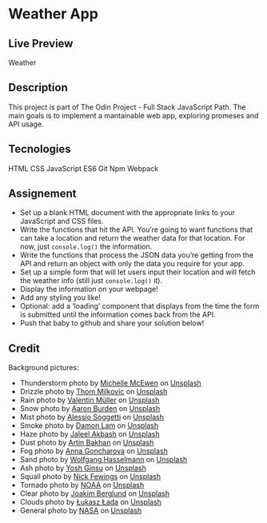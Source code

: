 # Weather App

## Live Preview
Weather

## Description
This project is part of The Odin Project - Full Stack JavaScript Path. The main goals is to implement a mantainable web app, exploring promeses and API usage.

## Tecnologies
HTML
CSS
JavaScript ES6
Git
Npm
Webpack

## Assignement
- Set up a blank HTML document with the appropriate links to your JavaScript and CSS files.
- Write the functions that hit the API. You’re going to want functions that can take a location and return the weather data for that location. For now, just `console.log()`  the information.
- Write the functions that process the JSON data you’re getting from the API and return an object with only the data you require for your app.
- Set up a simple form that will let users input their location and will fetch the weather info (still just `console.log()` it).
- Display the information on your webpage!
- Add any styling you like!
- Optional: add a ‘loading’ component that displays from the time the form is submitted until the information comes back from the API.
- Push that baby to github and share your solution below!

## Credit
Background pictures:
- Thunderstorm photo by <a href="https://unsplash.com/@michellem18?utm_source=unsplash&utm_medium=referral&utm_content=creditCopyText">Michelle McEwen</a> on <a href="https://unsplash.com/images/nature/thunderstorm?utm_source=unsplash&utm_medium=referral&utm_content=creditCopyText">Unsplash</a>
- Drizzle photo by <a href="https://unsplash.com/@thommilkovic?utm_source=unsplash&utm_medium=referral&utm_content=creditCopyText">Thom Milkovic</a> on <a href="https://unsplash.com/photos/UsYOap7yIMg?utm_source=unsplash&utm_medium=referral&utm_content=creditCopyText">Unsplash</a>
- Rain photo by <a href="https://unsplash.com/@wackeltin_meem?utm_source=unsplash&utm_medium=referral&utm_content=creditCopyText">Valentin Müller</a> on <a href="https://unsplash.com/photos/bWtd1ZyEy6w?utm_source=unsplash&utm_medium=referral&utm_content=creditCopyText">Unsplash</a>
- Snow photo by <a href="https://unsplash.com/@aaronburden?utm_source=unsplash&utm_medium=referral&utm_content=creditCopyText">Aaron Burden</a> on <a href="https://unsplash.com/wallpapers/nature/snow?utm_source=unsplash&utm_medium=referral&utm_content=creditCopyText">Unsplash</a>
- Mist photo by <a href="https://unsplash.com/@asoggetti?utm_source=unsplash&utm_medium=referral&utm_content=creditCopyText">Alessio Soggetti</a> on <a href="https://unsplash.com/photos/cfKC0UOZHJo?utm_source=unsplash&utm_medium=referral&utm_content=creditCopyText">Unsplash</a>
- Smoke photo by <a href="https://unsplash.com/@dayday95?utm_source=unsplash&utm_medium=referral&utm_content=creditCopyText">Damon Lam</a> on <a href="https://unsplash.com/backgrounds/art/smoke?utm_source=unsplash&utm_medium=referral&utm_content=creditCopyText">Unsplash</a>
- Haze photo by <a href="https://unsplash.com/@jaleel_akbash?utm_source=unsplash&utm_medium=referral&utm_content=creditCopyText">Jaleel Akbash</a> on <a href="https://unsplash.com/photos/Slh0Tx1MRNA?utm_source=unsplash&utm_medium=referral&utm_content=creditCopyText">Unsplash</a>
- Dust photo by <a href="https://unsplash.com/@artinbakhan?utm_source=unsplash&utm_medium=referral&utm_content=creditCopyText">Artin Bakhan</a> on <a href="https://unsplash.com/photos/juTtCtAczUo?utm_source=unsplash&utm_medium=referral&utm_content=creditCopyText">Unsplash</a>
- Fog photo by <a href="https://unsplash.com/@goanne?utm_source=unsplash&utm_medium=referral&utm_content=creditCopyText">Anna Goncharova</a> on <a href="https://unsplash.com/photos/E0e1NmVclRo?utm_source=unsplash&utm_medium=referral&utm_content=creditCopyText">Unsplash</a>
- Sand photo by <a href="https://unsplash.com/@wolfgang_hasselmann?utm_source=unsplash&utm_medium=referral&utm_content=creditCopyText">Wolfgang Hasselmann</a> on <a href="https://unsplash.com/photos/Fd01B6nNPbo?utm_source=unsplash&utm_medium=referral&utm_content=creditCopyText">Unsplash</a>
- Ash photo by <a href="https://unsplash.com/@yoshginsu?utm_source=unsplash&utm_medium=referral&utm_content=creditCopyText">Yosh Ginsu</a> on <a href="https://unsplash.com/photos/qexZLgMcbPc?utm_source=unsplash&utm_medium=referral&utm_content=creditCopyText">Unsplash</a>
- Squall photo by <a href="https://unsplash.com/@jannerboy62?utm_source=unsplash&utm_medium=referral&utm_content=creditCopyText">Nick Fewings</a> on <a href="https://unsplash.com/photos/OowKAQM1_sE?utm_source=unsplash&utm_medium=referral&utm_content=creditCopyText">Unsplash</a>
- Tornado photo by <a href="https://unsplash.com/@noaa?utm_source=unsplash&utm_medium=referral&utm_content=creditCopyText">NOAA</a> on <a href="https://unsplash.com/photos/Zus94oboIsM?utm_source=unsplash&utm_medium=referral&utm_content=creditCopyText">Unsplash</a>
- Clear photo by <a href="https://unsplash.com/@jaybgt?utm_source=unsplash&utm_medium=referral&utm_content=creditCopyText">Joakim Berglund</a> on <a href="https://unsplash.com/photos/W0sH-QaDA_o?utm_source=unsplash&utm_medium=referral&utm_content=creditCopyText">Unsplash</a>
- Clouds photo by <a href="https://unsplash.com/@lukaszlada?utm_source=unsplash&utm_medium=referral&utm_content=creditCopyText">Łukasz Łada</a> on <a href="https://unsplash.com/images/nature/cloud?utm_source=unsplash&utm_medium=referral&utm_content=creditCopyText">Unsplash</a>
- General photo by <a href="https://unsplash.com/@nasa?utm_source=unsplash&utm_medium=referral&utm_content=creditCopyText">NASA</a> on <a href="https://unsplash.com/photos/i9w4Uy1pU-s?utm_source=unsplash&utm_medium=referral&utm_content=creditCopyText">Unsplash</a>
